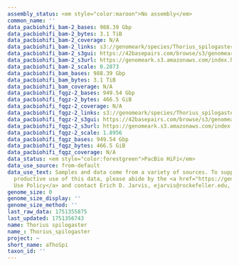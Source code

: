 ```yaml
---
assembly_status: <em style="color:maroon">No assembly</em>
common_name: ''
data_pacbiohifi_bam-2_bases: 988.39 Gbp
data_pacbiohifi_bam-2_bytes: 3.1 TiB
data_pacbiohifi_bam-2_coverage: N/A
data_pacbiohifi_bam-2_links: s3://genomeark/species/Thorius_spilogaster/aThoSpi2/genomic_data/pacbio_hifi/<br>
data_pacbiohifi_bam-2_s3gui: https://42basepairs.com/browse/s3/genomeark/species/Thorius_spilogaster/aThoSpi2/genomic_data/pacbio_hifi/
data_pacbiohifi_bam-2_s3url: https://genomeark.s3.amazonaws.com/index.html?prefix=species/Thorius_spilogaster/aThoSpi2/genomic_data/pacbio_hifi/
data_pacbiohifi_bam-2_scale: 0.2873
data_pacbiohifi_bam_bases: 988.39 Gbp
data_pacbiohifi_bam_bytes: 3.1 TiB
data_pacbiohifi_bam_coverage: N/A
data_pacbiohifi_fqgz-2_bases: 949.54 Gbp
data_pacbiohifi_fqgz-2_bytes: 466.5 GiB
data_pacbiohifi_fqgz-2_coverage: N/A
data_pacbiohifi_fqgz-2_links: s3://genomeark/species/Thorius_spilogaster/aThoSpi2/genomic_data/pacbio_hifi/<br>
data_pacbiohifi_fqgz-2_s3gui: https://42basepairs.com/browse/s3/genomeark/species/Thorius_spilogaster/aThoSpi2/genomic_data/pacbio_hifi/
data_pacbiohifi_fqgz-2_s3url: https://genomeark.s3.amazonaws.com/index.html?prefix=species/Thorius_spilogaster/aThoSpi2/genomic_data/pacbio_hifi/
data_pacbiohifi_fqgz-2_scale: 1.8956
data_pacbiohifi_fqgz_bases: 949.54 Gbp
data_pacbiohifi_fqgz_bytes: 466.5 GiB
data_pacbiohifi_fqgz_coverage: N/A
data_status: <em style="color:forestgreen">PacBio HiFi</em>
data_use_source: from-default
data_use_text: Samples and data come from a variety of sources. To support fair and
  productive use of this data, please abide by the <a href="https://genome10k.soe.ucsc.edu/data-use-policies/">Data
  Use Policy</a> and contact Erich D. Jarvis, ejarvis@rockefeller.edu, with any questions.
genome_size: 0
genome_size_display: ''
genome_size_method: ''
last_raw_data: 1751355875
last_updated: 1751356743
name: Thorius spilogaster
name_: Thorius_spilogaster
project: ~
short_name: aThoSpi
taxon_id: ''
---
```

